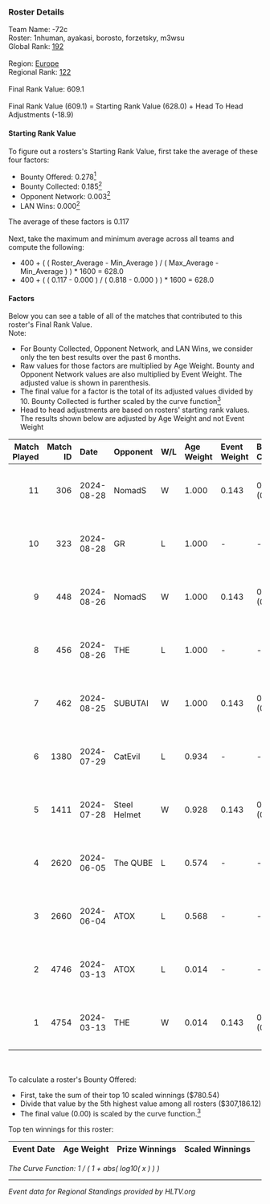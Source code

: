 ### Roster Details<br />
Team Name: -72c<br />
Roster: 1nhuman, ayakasi, borosto, forzetsky, m3wsu<br />
Global Rank: [192](../../standings_global_2024_09_07.md)<br />
<br />
Region: [Europe]( ../../standings_europe_2024_09_07.md)<br />
Regional Rank: [122]( ../../standings_europe_2024_09_07.md)<br />
<br />
Final Rank Value:  609.1<br />
<br />
Final Rank Value (609.1) = Starting Rank Value (628.0) + Head To Head Adjustments (-18.9)<br />

#### Starting Rank Value<br />
To figure out a rosters's Starting Rank Value, first take the average of these four factors:<br />
- Bounty Offered: 0.278[<sup>1</sup>](#table2)
- Bounty Collected: 0.185[<sup>2</sup>](#table1)
- Opponent Network: 0.003[<sup>2</sup>](#table1)
- LAN Wins: 0.000[<sup>2</sup>](#table1)

The average of these factors is 0.117<br />
<br />
Next, take the maximum and minimum average across all teams and compute the following:<br />
- 400 + ( ( Roster_Average - Min_Average ) / ( Max_Average - Min_Average ) ) * 1600 = 628.0
- 400 + ( ( 0.117 - 0.000 ) / ( 0.818 - 0.000 ) ) * 1600 = 628.0


#### Factors<br />
Below you can see a table of all of the matches that contributed to this roster's Final Rank Value.<br />
Note:<br />

- For Bounty Collected, Opponent Network, and LAN Wins, we consider only the ten best results over the past 6 months.
- Raw values for those factors are multiplied by Age Weight. Bounty and Opponent Network values are also multiplied by Event Weight. The adjusted value is shown in parenthesis.
- The final value for a factor is the total of its adjusted values divided by 10. Bounty Collected is further scaled by the curve function[<sup>3</sup>](#curveFunction)
- Head to head adjustments are based on rosters' starting rank values. The results shown below are adjusted by Age Weight and not Event Weight
<span id="table1"></span><br />


| Match Played | Match ID | Date       | Opponent     | W/L | Age Weight | Event Weight | Bounty Collected | Opponent Network | LAN Wins  | H2H Adj. | Roster                                          |
| -: | -: | :- | :- | :- | :- | :- | :- | :- | :- | -: | :- |
|           11 |      306 | 2024-08-28 | NomadS       | W   | 1.000      | 0.143        | 0.000 (0.000)    | 0.071 (0.010)    | 0 (0.000) |    10.82 | 1nhuman, ayakasi, borosto, forzetsky, m3wsu     |
|           10 |      323 | 2024-08-28 | GR           | L   | 1.000      | -            | -                | -                | -         |   -14.78 | 1nhuman, ayakasi, borosto, forzetsky, m3wsu     |
|            9 |      448 | 2024-08-26 | NomadS       | W   | 1.000      | 0.143        | 0.000 (0.000)    | 0.071 (0.010)    | 0 (0.000) |    11.31 | 1nhuman, ayakasi, borosto, forzetsky, m3wsu     |
|            8 |      456 | 2024-08-26 | THE          | L   | 1.000      | -            | -                | -                | -         |   -19.28 | 1nhuman, ayakasi, borosto, forzetsky, m3wsu     |
|            7 |      462 | 2024-08-25 | SUBUTAI      | W   | 1.000      | 0.143        | 0.000 (0.000)    | 0.039 (0.006)    | 0 (0.000) |    10.34 | 1nhuman, ayakasi, borosto, forzetsky, m3wsu     |
|            6 |     1380 | 2024-07-29 | CatEvil      | L   | 0.934      | -            | -                | -                | -         |   -14.70 | 1nhuman, borosto, forzetsky, lkeyy, timeagento  |
|            5 |     1411 | 2024-07-28 | Steel Helmet | W   | 0.928      | 0.143        | 0.003 (0.000)    | 0.039 (0.005)    | 0 (0.000) |    10.72 | 1nhuman, borosto, forzetsky, lkeyy, timeagento  |
|            4 |     2620 | 2024-06-05 | The QUBE     | L   | 0.574      | -            | -                | -                | -         |    -8.27 | 1nhuman, aviva, borosto, forzetsky, youka       |
|            3 |     2660 | 2024-06-04 | ATOX         | L   | 0.568      | -            | -                | -                | -         |    -5.03 | 1nhuman, aviva, borosto, forzetsky, youka       |
|            2 |     4746 | 2024-03-13 | ATOX         | L   | 0.014      | -            | -                | -                | -         |    -0.13 | borosto, forzetsky, m3wsu, serrakura, shandarez |
|            1 |     4754 | 2024-03-13 | THE          | W   | 0.014      | 0.143        | 0.000 (0.000)    | 0.116 (0.000)    | 0 (0.000) |     0.14 | borosto, forzetsky, m3wsu, serrakura, shandarez |

<br />
<span id="table2"></span><br />
To calculate a roster's Bounty Offered:<br />

- First, take the sum of their top 10 scaled winnings ($780.54)
- Divide that value by the 5th highest value among all rosters ($307,186.12)
- The final value (0.00) is scaled by the curve function.[<sup>3</sup>](#curveFunction)

Top ten winnings for this roster:<br />

| Event Date | Age Weight | Prize Winnings | Scaled Winnings |
| :- | -: | :- | :- |


<span id="curveFunction"></span>_The Curve Function: 1 / ( 1 + abs( log10( x ) ) )_<br />

---
_Event data for Regional Standings provided by HLTV.org_<br />
